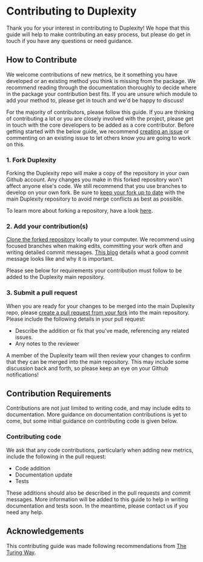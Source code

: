 # Contributing to Duplexity

Thank you for your interest in contributing to Duplexity! We hope that this guide will help to make contributing an easy process, but please do get in touch if you have any questions or need guidance. 

## How to Contribute

We welcome contributions of new metrics, be it something you have developed or an existing method you think is missing from the package. We recommend reading through the documentation thoroughly to decide where in the package your contribution best fits. If you are unsure which module to add your method to, please get in touch and we'd be happy to discuss! 

For the majority of contributors, please follow this guide. If you are thinking of contributing a lot or you are closely involved with the project, please get in touch with the core developers to be added as a core contributor. Before getting started with the below guide, we recommend [creating an issue](https://docs.github.com/en/issues/tracking-your-work-with-issues/using-issues/creating-an-issue) or commenting on an existing issue to let others know you are going to work on this. 

### 1. Fork Duplexity
Forking the Duplexity repo will make a copy of the repository in your own Github account. Any changes you make in this forked repository won't affect anyone else's code. We still recommend that you use branches to develop on your own fork. Be sure to [keep your fork up to date](https://help.github.com/articles/syncing-a-fork) with the main Duplexity repository to avoid merge conflicts as best as possible. 

To learn more about forking a repository, have a look [here](https://docs.github.com/en/pull-requests/collaborating-with-pull-requests/working-with-forks/fork-a-repo).

### 2. Add your contribution(s)
[Clone the forked repository](https://docs.github.com/en/pull-requests/collaborating-with-pull-requests/working-with-forks/fork-a-repo#cloning-your-forked-repository) locally to your computer. We recommend using focused branches when making edits, committing your work often and writing detailed commit messages. [This blog](https://chris.beams.io/posts/git-commit/) details what a good commit message looks like and why it is important. 

Please see below for requirements your contribution must follow to be added to the Duplexity main repository.

### 3. Submit a pull request
When you are ready for your changes to be merged into the main Duplexity repo, please [create a pull request from your fork](https://docs.github.com/en/pull-requests/collaborating-with-pull-requests/proposing-changes-to-your-work-with-pull-requests/creating-a-pull-request-from-a-fork) into the main repository. Please include the following details in your pull request: 
- Describe the addition or fix that you've made, referencing any related issues.
- Any notes to the reviewer

A member of the Duplexity team will then review your changes to confirm that they can be merged into the main repository. This may include some discussion back and forth, so please keep an eye on your Github notifications! 

## Contribution Requirements
Contributions are not just limited to writing code, and may include edits to documentation. More guidance on documentation contributions is yet to come, but some initial guidance on contributing code is given below. 

### Contributing code
We ask that any code contributions, particularly when adding new metrics, include the following in the pull request:
- Code addition
- Documentation update
- Tests

These additions should also be described in the pull requests and commit messages. More information will be added to this guide to help in writing documentation and tests soon. In the meantime, please contact us if you need any help.

## Acknowledgements
This contributing guide was made following recommendations from [The Turing Way](https://github.com/the-turing-way/the-turing-way/blob/main/CONTRIBUTING.md?plain=1#L411). 
